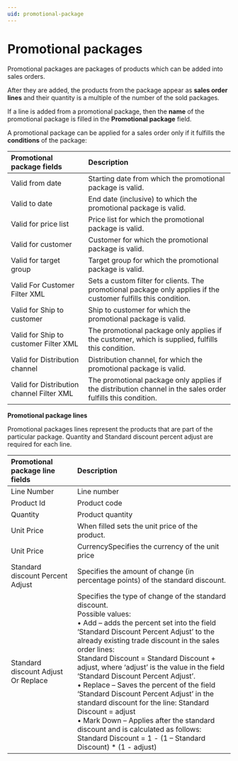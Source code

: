 ```yaml
---
uid: promotional-package
---
```


# Promotional packages

Promotional packages are packages of products which can be added into sales orders. 
 
After they are added, the products from the package appear as **sales order lines** and their quantity is a multiple of the number of the sold packages. 
 
If a line is added from a promotional package, then the **name** of the promotional package is filled in the **Promotional package** field.

A promotional package can be applied for a sales order only if it fulfills the **conditions** of the package:

|Promotional package fields |Description
|:-------|:-------|
|Valid from date |Starting date from which the promotional package is valid.
|Valid to date |End date (inclusive) to which the promotional package is valid.
|Valid for price list |Price list for which the promotional package is valid.
|Valid for customer |Customer for which the promotional package is valid.
|Valid for target group |Target group for which the promotional package is valid.
|Valid For Customer Filter XML |Sets a custom filter for clients. The promotional package only applies if the customer fulfills this condition.
|Valid for Ship to customer |Ship to customer for which the promotional package is valid.
|Valid for Ship to customer Filter XML |The promotional package only applies if the customer, which is supplied, fulfills this condition.
| Valid for Distribution channel |Distribution channel, for which the promotional package is valid. 
|Valid for Distribution channel Filter XML |The promotional package only applies if the distribution channel in the sales order fulfills this condition.

**Promotional package lines**

Promotional packages lines represent the products that are part of  the particular package. Quantity and Standard discount percent adjust are required for each line.

|Promotional package line fields|Description
|:---------|:----------|
|Line Number|Line number
|Product Id|Product code
|Quantity|Product quantity
|Unit Price|When filled sets the unit price of the product.
|Unit Price|CurrencySpecifies the currency of the unit price
|Standard discount Percent Adjust |Specifies the amount of change (in percentage points) of the standard discount.
|Standard discount Adjust Or Replace    |Specifies the type of change of the standard discount.</br> Possible values:</br>• Add – adds the percent set into the field ‘Standard Discount Percent Adjust’ to the already existing trade discount in the sales order lines:</br>Standard Discount = Standard Discount + adjust, where ‘adjust’ is the value in the field ‘Standard Discount Percent Adjust’.</br>• Replace – Saves the percent of the field ‘Standard Discount Percent Adjust’ in the standard discount for the line: Standard Discount = adjust</br>• Mark Down – Applies after the standard discount and is calculated as follows:</br>Standard Discount = 1 - (1 – Standard Discount) * (1 - adjust) </br>
